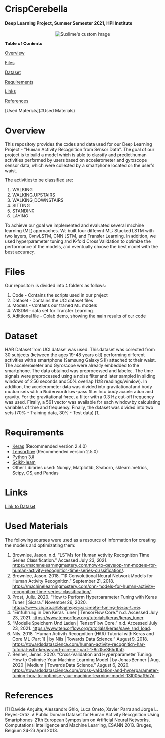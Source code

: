 # CrispCerebella
#### Deep Learning Project, Summer Semester 2021, HPI Institute  

<p align="center">
  <img src="https://user-images.githubusercontent.com/56883449/126058385-eb816667-79ce-4f4a-a6ed-e791f960bee4.png" alt="Sublime's custom image"/>
</p>

**Table of Contents**

[Overview](#Overview)

[Files](#Files)

[Dataset](#Dataset)

[Requirements](#Requirements)

[Links](#Links)

[References](#References)

[Used Materials](#Used Materials)

# Overview
This repository provides the codes and data used for our Deep Learning Project - "Human Activity Recognition from Sensor Data".
The goal of our project is to build a model which is able to classify and predict human activities performed by users based on accelerometer and gyroscope sensor data, which were collected by a smartphone located on the user's waist. 

The activities to be classified are:
1. WALKING
2. WALKING_UPSTAIRS
3. WALKING_DOWNSTAIRS
4. SITTING
5. STANDING
6. LAYING

To achieve our goal we implemented and evaluated several machine learning (ML) approaches. We built four different ML: Stacked LSTM with two layers, ConvLSTM, CNN LSTM, and Transfer Learning. In addition, we used hyperparameter tuning and K-fold Cross Validation to optimize the performance of the models, and eventually choose the best model with the best accuracy.

# Files
Our repository is divided into 4 folders as follows:
1. Code - Contains the scripts used in our project 
2. Dataset - Contains the UCI dataset files
3. Models - Contains our trained ML models
4. WISDM - data set for Transfer Learning
5. Adittional file - Colab demo, showing the main results of our code

# Dataset
HAR Dataset from UCI dataset was used. This dataset was collected from 30 subjects (between the ages 19-48 years old) performing different activities with a smartphone (Samsung Galaxy S II) attached to their waist. The accelerometer and Gyroscope were already embedded to the smartphone. The data obtained was preprocessed and labeled. The time signals were preprocessed using a noise filter and later sampled in sliding windows of 2.56 seconds and 50\% overlap (128 readings/window). In addition, the accelerometer data was divided into gravitational and body motion sets with a Butterworth low-pass filter into body acceleration and gravity. For the gravitational force, a filter with a 0.3 Hz cut-off frequency was used. Finally, a 561 vector was available for each window by calculating variables of time and frequency. Finally, the dataset was divided into two sets (70% - Training data, 30% - Test data) [1]. 

# Requirements
<ul>
<li><a href="https://github.com/fchollet/keras">Keras</a> (Recommended version 2.4.0)</li>
<li><a href="https://www.tensorflow.org/" rel="nofollow">Tensorflow</a> (Recommended version 2.5.0)</li>
<li><a href="https://www.python.org/" rel="nofollow">Python 3.8</a></li>
<li><a href="http://scikit-learn.org/stable/" rel="nofollow">Scikit-learn</a></li>
<li>Other Libraries used: Numpy, Matplotlib, Seaborn, sklearn.metrics, Scipy, OS, and Pandas</li>
</ul>

# Links
[Link to Dataset](https://archive.ics.uci.edu/ml/datasets/Human+Activity+Recognition+Using+Smartphones)

# Used Materials

The following sourses were used as a resource of information for creating the models and optimizating them:

1. Brownlee, Jason. n.d. “LSTMs for Human Activity Recognition Time Series Classification.” Accessed July 23, 2021. https://machinelearningmastery.com/how-to-develop-rnn-models-for-human-activity-recognition-time-series-classification/.
2. Brownlee, Jason. 2018. “1D Convolutional Neural Network Models for Human Activity Recognition.” September 21, 2018. https://machinelearningmastery.com/cnn-models-for-human-activity-recognition-time-series-classification/.
3. Prost, Julie. 2020. “How to Perform Hyperparameter Tuning with Keras Tuner | Sicara.” November 26, 2020. https://www.sicara.ai/blog/hyperparameter-tuning-keras-tuner.
4. “Einführung in Den Keras Tuner  |  TensorFlow Core.” n.d. Accessed July 23, 2021. https://www.tensorflow.org/tutorials/keras/keras_tuner.
5. “Modelle Speichern Und Laden  |  TensorFlow Core.” n.d. Accessed July 23, 2021. https://www.tensorflow.org/tutorials/keras/save_and_load.
6. Nils. 2018. “Human Activity Recognition (HAR) Tutorial with Keras and Core ML (Part 1) | by Nils | Towards Data Science.” August 9, 2018. https://towardsdatascience.com/human-activity-recognition-har-tutorial-with-keras-and-core-ml-part-1-8c05e365dfa0.
7. Benner, Jonas. 2020. “Cross-Validation and Hyperparameter Tuning: How to Optimise Your Machine Learning Model | by Jonas Benner | Aug, 2020 | Medium | Towards Data Science.” August 6, 2020. https://towardsdatascience.com/cross-validation-and-hyperparameter-tuning-how-to-optimise-your-machine-learning-model-13f005af9d7d.





# References 
[1] Davide Anguita, Alessandro Ghio, Luca Oneto, Xavier Parra and Jorge L. Reyes-Ortiz. A Public Domain Dataset for Human Activity Recognition Using Smartphones. 21th European Symposium on Artificial Neural Networks, Computational Intelligence and Machine Learning, ESANN 2013. Bruges, Belgium 24-26 April 2013. 

